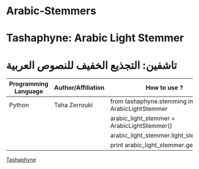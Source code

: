 # Arabic-Stemmers

# Tashaphyne: Arabic Light Stemmer 
# تاشفين: التجذيع الخفيف للنصوص العربية   

 
| Programming Language    | Author/Affiliation | How to use ?                                        |
| --- | --- | --- | 
| Python         | Taha Zerrouki      | from tashaphyne.stemming import ArabicLightStemmer  |
|                |                    | arabic_light_stemmer = ArabicLightStemmer()         |
|                |                    | arabic_light_stemmer.light_stem(word)               |
|                |                    | print arabic_light_stemmer.get_stem()               |

 [Tashaphyne](https://pypi.org/project/Tashaphyne/."Tashaphyne")
 
